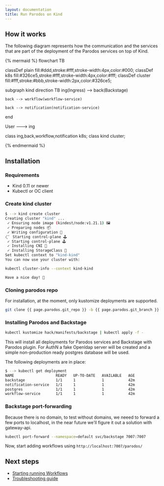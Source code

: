 ```yaml
---
layout: documentation
title: Run Parodos on Kind
---
```



## How it works

The following diagram represents how the communication and the services that
are part of the deployment of the Parodos services on top of Kind.

{% mermaid %}
flowchart TB

  classDef plain fill:#ddd,stroke:#fff,stroke-width:4px,color:#000;
  classDef k8s fill:#326ce5,stroke:#fff,stroke-width:4px,color:#fff;
  classDef cluster fill:#fff,stroke:#bbb,stroke-width:2px,color:#326ce5;

  subgraph kind
    direction TB
    ing(Ingress) --> back(Backstage)

    back --> workflow(workflow-service)

    back --> notification(notification-service)
  end

  User --->  ing

  class ing,back,workflow,notification k8s;
  class kind cluster;

{% endmermaid %}

## Installation

### Requirements

- Kind 0.11 or newer
- Kubectl or OC client

### Create kind cluster

```bash
$ --> kind create cluster
Creating cluster "kind" ...
 ✓ Ensuring node image (kindest/node:v1.21.1) 🖼
 ✓ Preparing nodes 📦
 ✓ Writing configuration 📜
⢎⠁ Starting control-plane 🕹️
 ✓ Starting control-plane 🕹️
 ✓ Installing CNI 🔌
 ✓ Installing StorageClass 💾
Set kubectl context to "kind-kind"
You can now use your cluster with:

kubectl cluster-info --context kind-kind

Have a nice day! 👋
```

### Cloning parodos repo

For installation, at the moment, only kustomize deployments are supported.

```bash
git clone {{ page.parodos.git_repo }} -b {{ page.parodos.git_branch }}
```

### Installing Parodos and Backstage

```bash
kubectl kustomize hack/manifests/backstage | kubectl apply -f -
```

This will install all deployments for Parodos services and Backstage with
Parodos plugin. For AuthN a fake Openldap server will be created and a simple
non-production ready postgres database will be used.

The following deployments are in place:

```bash
$ --> kubectl get deployment
NAME                   READY   UP-TO-DATE   AVAILABLE   AGE
backstage              1/1     1            1           42m
notification-service   1/1     1            1           42m
postgres               1/1     1            1           42m
workflow-service       1/1     1            1           42m
```

### Backstage port-forwarding

Because there is no domain, to test without domains, we neeed to forward a few
ports to localhost, in the near future we'll figure it out a solution with
gateway-api.

```bash
kubectl port-forward --namespace=default svc/backstage 7007:7007
```

Now, start adding workflows using `http://localhost:7007/parodos/`

## Next steps

- [Starting running Workflows](./running_workflows.md)
- [Troubleshooting guide](./../operations/troubleshooting.md)
